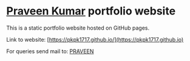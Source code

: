 # [Praveen Kumar](https://pkpk1717.github.io) portfolio website

This is a static portfolio website hosted on GitHub pages. 

Link to website: [https://pkpk1717.github.io/](https://pkpk1717.github.io)

For queries send mail to: [PRAVEEN](mailto:inbox.praveen.kumar17@gmail.com)

